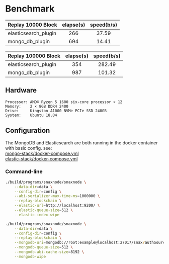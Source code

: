 # Benchmark

| Replay 10000 Block   | elapse(s) | speed(b/s) |
| -------------------- |:---------:|:----------:|
| elasticsearch_plugin | 266       | 37.59      |
| mongo_db_plugin      | 694       | 14.41      |

| Replay 100000 Block  | elapse(s) | speed(b/s) |
| -------------------- |:---------:|:----------:|
| elasticsearch_plugin | 354       | 282.49     |
| mongo_db_plugin      | 987       | 101.32     |

## Hardware

```text
Processor: AMD® Ryzen 5 1600 six-core processor × 12
Memory:    2 × 8GB DDR4 2400
Drive:     Kingston A1000 NVMe PCIe SSD 240GB
System:    Ubuntu 18.04
```

## Configuration

The MongoDB and Elasticsearch are both running in the docker container with basic config. see:  
[mongo-stack/docker-compose.yml](./mongo-stack/docker-compose.yml)  
[elastic-stack/docker-compose.yml](./elastic-stack/docker-compose.yml)

### Command-line

```bash
./build/programs/snaxnode/snaxnode \
    --data-dir=data \
    --config-dir=config \
    --abi-serializer-max-time-ms=1000000 \
    --replay-blockchain \
    --elastic-url=http://localhost:9200/ \
    --elastic-queue-size=512 \
    --elastic-index-wipe

./build/programs/snaxnode/snaxnode \
    --data-dir=data \
    --config-dir=config \
    --replay-blockchain \
    --mongodb-uri=mongodb://root:example@localhost:27017/snax?authSource=admin \
    --mongodb-queue-size=512 \
    --mongodb-abi-cache-size=8192 \
    --mongodb-wipe
```
